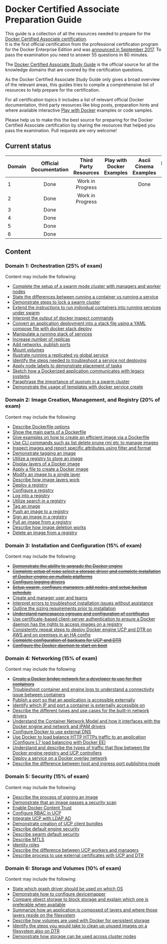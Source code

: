 # Docker Certified Associate Preparation Guide
This guide is a collection of all the resources needed to prepare for the [Docker Certified Associate certification](https://success.docker.com/Certification).  
It is the first official certification from the professional certificaton program for the Docker Enterprise Edition and was [announced in September 2017](https://blog.docker.com/tag/docker-certified-associate/).
To pass the examination you need to answer 55 questions in 80 minutes.

The [Docker Certified Associate Study Guide](https://prismic-io.s3.amazonaws.com/docker%2F8fb020bf-fe21-409c-ba02-7e0fd18276d5_dca+study+guide+v1.0.pdf) is the official source for all
the knowledge domains that are covered by the certification questions.

As the Docker Certified Associate Study Guide only gives a broad overview of the relevant areas, this guides tries to compile a comprehensive list of resources to help
prepare for the certification.

For all certification topics it includes a list of relevant official Docker documentation, third party resources like blog posts, preparation hints and where
available interactive [Play with Docker](http://training.play-with-docker.com/alacart/) examples or code samples.

Please help us to make this the best source for preparing for the Docker Certified Associate certification by sharing the resources that helped you pass the examination.
Pull requests are very welcome!


## Current status
|Domain|Official Documentation|Third Party Resources|Play with Docker Examples|Ascii Cinema Examples|Preparation Hints|
|------|:--------------------:|:-------------------:|:-----------------------:|:-------------------:|:---------------:|
|1     |Done                  |Work in Progress     |                         |Done                 |                 |
|2     |Done                  |Work in Progress     |                         |                     |                 |
|3     |Done                  |                     |                         |                     |                 |
|4     |Done                  |                     |                         |                     |                 |
|5     |Done                  |                     |                         |                     |                 |
|6     |Done                  |                     |                         |                     |                 |

## Content
### Domain 1: Orchestration (25% of exam)
Content may include the following:
- [Complete the setup of a swarm mode cluster with managers and worker nodes](Domain_1_Orchestration/Complete_the_setup_of_a_swarm_mode_cluster_with_managers_and_worker_nodes.md)
- [State the differences between running a container vs running a service](Domain_1_Orchestration/State_the_differences_between_running_a_container_vs_running_a_service.md)
- [Demonstrate steps to lock a swarm cluster](Domain_1_Orchestration/Demonstrate_steps_to_lock_a_swarm_cluster.md)
- [Extend the instructions to run individual containers into running services under swarm](Domain_1_Orchestration/Extend_the_instructions_to_run_individual_containers_into_running_services_under_swarm.md)
- [Interpret the output of docker inspect commands](Domain_1_Orchestration/Interpret_the_output_of_docker_inspect_commands.md)
- [Convert an application deployment into a stack file using a YAML compose file with docker stack deploy](Domain_1_Orchestration/Convert_an_application_deployment_into_a_stack_file_using_a_YAML_compose_file_with_docker_stack_deploy.md)
- [Manipulate a running stack of services](Domain_1_Orchestration/Manipulate_a_running_stack_of_services.md)
- [Increase number of replicas](Domain_1_Orchestration/Increase_number_of_replicas.md)
- [Add networks, publish ports](Domain_1_Orchestration/Add_networks_publish_ports.md)
- [Mount volumes](Domain_1_Orchestration/Mount_volumes.md)
- [Illustrate running a replicated vs global service](Domain_1_Orchestration/Illustrate_running_a_replicated_vs_global_service.md)
- [Identify the steps needed to troubleshoot a service not deploying](Domain_1_Orchestration/Identify_the_steps_needed_to_troubleshoot_a_service_not_deploying.md)
- [Apply node labels to demonstrate placement of tasks](Domain_1_Orchestration/Apply_node_labels_to_demonstrate_placement_of_tasks.md)
- [Sketch how a Dockerized application communicates with legacy systems](Domain_1_Orchestration/Sketch_how_a_Dockerized_application_communicates_with_legacy_systems.md)
- [Paraphrase the importance of quorum in a swarm cluster](Domain_1_Orchestration/Paraphrase_the_importance_of_quorum_in_a_swarm_cluster.md)
- [Demonstrate the usage of templates with docker service create](Domain_1_Orchestration/Demonstrate_the_usage_of_templates_with_docker_service_create.md)

### Domain 2: Image Creation, Management, and Registry (20% of exam)
Content may include the following:
- [Describe Dockerfile options](Domain_2_Image_Creation_Management_and_Registry/Describe_Dockerfile_options.md)
- [Show the main parts of a Dockerfile](Domain_2_Image_Creation_Management_and_Registry/Show_the_main_parts_of_a_Dockerfile.md)
- [Give examples on how to create an efficient image via a Dockerfile](Domain_2_Image_Creation_Management_and_Registry/Give_examples_on_how_to_create_an_efficient_image_via_a_Dockerfile.md)
- [Use CLI commands such as list delete prune rmi etc to manage images](Domain_2_Image_Creation_Management_and_Registry/Use_CLI_commands_such_as_list_delete_prune_rmi_etc_to_manage_images.md)
- [Inspect images and report specific attributes using filter and format](Domain_2_Image_Creation_Management_and_Registry/Inspect_images_and_report_specific_attributes_using_filter_and_format.md)
- [Demonstrate tagging an image](Domain_2_Image_Creation_Management_and_Registry/Demonstrate_tagging_an_image.md)
- [Utilize a registry to store an image](Domain_2_Image_Creation_Management_and_Registry/Utilize_a_registry_to_store_an_image.md)
- [Display layers of a Docker image](Domain_2_Image_Creation_Management_and_Registry/Display_layers_of_a_Docker_image.md)
- [Apply a file to create a Docker image](Domain_2_Image_Creation_Management_and_Registry/Apply_a_file_to_create_a_Docker_image.md)
- [Modify an image to a single layer](Domain_2_Image_Creation_Management_and_Registry/Modify_an_image_to_a_single_layer.md)
- [Describe how image layers work](Domain_2_Image_Creation_Management_and_Registry/Describe_how_image_layers_work.md)
- [Deploy a registry](Domain_2_Image_Creation_Management_and_Registry/Deploy_a_registry.md)
- [Configure a registry](Domain_2_Image_Creation_Management_and_Registry/Configure_a_registry.md)
- [Log into a registry](Domain_2_Image_Creation_Management_and_Registry/Log_into_a_registry.md)
- [Utilize search in a registry](Domain_2_Image_Creation_Management_and_Registry/Utilize_search_in_a_registry.md)
- [Tag an image](Domain_2_Image_Creation_Management_and_Registry/Tag_an_image.md)
- [Push an image to a registry](Domain_2_Image_Creation_Management_and_Registry/Push_an_image_to_a_registry.md)
- [Sign an image in a registry](Domain_2_Image_Creation_Management_and_Registry/Sign_an_image_in_a_registry.md)
- [Pull an image from a registry](Domain_2_Image_Creation_Management_and_Registry/Pull_an_image_from_a_registry.md)
- [Describe how image deletion works](Domain_2_Image_Creation_Management_and_Registry/Describe_how_image_deletion_works.md)
- [Delete an image from a registry](Domain_2_Image_Creation_Management_and_Registry/Delete_an_image_from_a_registry.md)

### Domain 3: Installation and Configuration (15% of exam)
Content may include the following:
- [~~Demonstrate the ability to upgrade the Docker engine~~](Domain_3_Installation_and_Configuration/Demonstrate_the_ability_to_upgrade_the_Docker_engine.md)
- [~~Complete setup of repo select a storage driver and complete installation of Docker engine on multiple platforms~~](Domain_3_Installation_and_Configuration/Complete_setup_of_repo_select_a_storage_driver_and_complete_installation_of_Docker_engine_on_multiple_platforms.md)
- [~~Configure logging drivers~~](Domain_3_Installation_and_Configuration/Configure_logging_drivers.md)
- [~~Setup swarm, configure managers, add nodes, and setup backup schedule~~](Domain_3_Installation_and_Configuration/Setup_swarm_configure_managers_add_nodes_and_setup_backup_schedule.md)
- [Create and manager user and teams](Domain_3_Installation_and_Configuration/Create_and_manager_user_and_teams.md)
- [Interpret errors to troubleshoot installation issues without assistance](Domain_3_Installation_and_Configuration/Interpret_errors_to_troubleshoot_installation_issues_without_assistance.md)
- [Outline the sizing requirements prior to installation](Domain_3_Installation_and_Configuration/Outline_the_sizing_requirements_prior_to_installation.md)
- [~~Understand namespaces cgroups and configuration of certificates~~](Domain_3_Installation_and_Configuration/Understand_namespaces_cgroups_and_configuration_of_certificates.md)
- [Use certificate-based client-server authentication to ensure a Docker daemon has the rights to access images on a registry](Domain_3_Installation_and_Configuration/Use_certificate-based_client-server_authentication_to_ensure_a_Docker_daemon_has_the_rights_to_access_images_on_a_registry.md)
- [Consistently repeat steps to deploy Docker engine UCP and DTR on AWS and on premises in an HA config](Domain_3_Installation_and_Configuration/Consistently_repeat_steps_to_deploy_Docker_engine_UCP_and_DTR_on_AWS_and_on_premises_in_an_HA_config.md)
- [~~Complete configuration of backups for UCP and DTR~~](Domain_3_Installation_and_Configuration/Complete_configuration_of_backups_for_UCP_and_DTR.md)
- [~~Configure the Docker daemon to start on boot~~](Domain_3_Installation_and_Configuration/Configure_the_Docker_daemon_to_start_on_boot.md)

### Domain 4: Networking (15% of exam)
Content may include the following:
- [~~Create a Docker bridge network for a developer to use for their containers~~](Domain_4_Networking/Create_a_Docker_bridge_network_for_a_developer_to_use_for_their_containers.md)
- [Troubleshoot container and engine logs to understand a connectivity issue between containers](Domain_4_Networking/Troubleshoot_container_and_engine_logs_to_understand_a_connectivity_issue_between_containers.md)
- [Publish a port so that an application is accessible externally](Domain_4_Networking/Publish_a_port_so_that_an_application_is_accessible_externally.md)
- [Identify which IP and port a container is externally accessible on](Domain_4_Networking/Identify_which_IP_and_port_a_container_is_externally_accessible_on.md)
- [Describe the different types and use cases for the built-in network drivers](Domain_4_Networking/Describe_the_different_types_and_use_cases_for_the_built-in_network_drivers.md)
- [Understand the Container Network Model and how it interfaces with the Docker engine and network and IPAM drivers](Domain_4_Networking/Understand_the_Container_Network_Model_and_how_it_interfaces_with_the_Docker_engine_and_network_and_IPAM_drivers.md)
- [Configure Docker to use external DNS](Domain_4_Networking/Configure_Docker_to_use_external_DNS.md)
- [Use Docker to load balance HTTP HTTPs traffic to an application (Configure L7 load balancing with Docker EE)](Domain_4_Networking/Use_Docker_to_load_balance_HTTP_HTTPs_traffic_to_an_application.md)
- [Understand and describe the types of traffic that flow between the Docker engine registry and UCP controllers](Domain_4_Networking/Understand_and_describe_the_types_of_traffic_that_flow_between_the_Docker_engine_registry_and_UCP_controllers.md)
- [Deploy a service on a Docker overlay network](Domain_4_Networking/Deploy_a_service_on_a_Docker_overlay_network.md)
- [Describe the difference between host and ingress port publishing mode](Domain_4_Networking/Describe_the_difference_between_host_and_ingress_port_publishing_mode.md)

### Domain 5: Security (15% of exam)
Content may include the following:
- [Describe the process of signing an image](Domain_5_Security/Describe_the_process_of_signing_an_image.md)
- [Demonstrate that an image passes a security scan](Domain_5_Security/Demonstrate_that_an_image_passes_a_security_scan.md)
- [Enable Docker Content Trust](Domain_5_Security/Enable_Docker_Content_Trust.md)
- [Configure RBAC in UCP](Domain_5_Security/Configure_RBAC_in_UCP.md)
- [Integrate UCP with LDAP AD](Domain_5_Security/Integrate_UCP_with_LDAP_AD.md)
- [Demonstrate creation of UCP client bundles](Domain_5_Security/Demonstrate_creation_of_UCP_client_bundles.md)
- [Describe default engine security](Domain_5_Security/Describe_default_engine_security.md)
- [Describe swarm default security](Domain_5_Security/Describe_swarm_default_security.md)
- [Describe MTLS](Domain_5_Security/Describe_MTLS.md)
- [Identity roles](Domain_5_Security/Identity_roles.md)
- [Describe the difference between UCP workers and managers](Domain_5_Security/Describe_the_difference_between_UCP_workers_and_managers.md)
- [Describe process to use external certificates with UCP and DTR](Domain_5_Security/Describe_process_to_use_external_certificates_with_UCP_and_DTR.md)

### Domain 6: Storage and Volumes (10% of exam)
Content may include the following:
- [State which graph driver should be used on which OS](Domain_6_Storage_and_Volumes/State_which_graph_driver_should_be_used_on_which_OS.md)
- [Demonstrate how to configure devicemapper](Domain_6_Storage_and_Volumes/Demonstrate_how_to_configure_devicemapper.md)
- [Compare object storage to block storage and explain which one is preferable when available](Domain_6_Storage_and_Volumes/Compare_object_storage_to_block_storage_and_explain_which_one_is_preferable_when_available.md)
- [Summarize how an application is composed of layers and where those layers reside on the filesystem](Domain_6_Storage_and_Volumes/Summarize_how_an_application_is_composed_of_layers_and_where_those_layers_reside_on_the_filesystem.md)
- [Describe how volumes are used with Docker for persistent storage](Domain_6_Storage_and_Volumes/Describe_how_volumes_are_used_with_Docker_for_persistent_storage.md)
- [Identify the steps you would take to clean up unused images on a filesystem also on DTR](Domain_6_Storage_and_Volumes/Identify_the_steps_you_would_take_to_clean_up_unused_images_on_a_filesystem_also_on_DTR.md)
- [Demonstrate how storage can be used across cluster nodes](Domain_6_Storage_and_Volumes/Demonstrate_how_storage_can_be_used_across_cluster_nodes.md)
